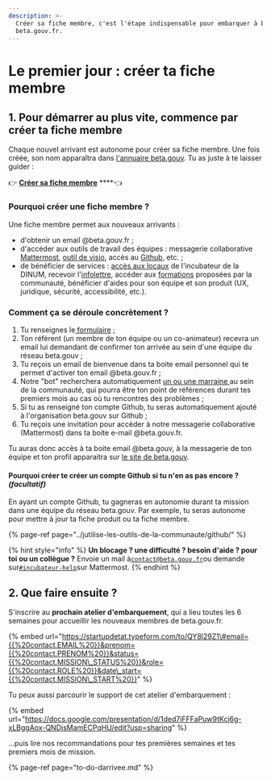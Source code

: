 ```yaml
---
description: >-
  Créer sa fiche membre, c'est l'étape indispensable pour embarquer à bord de
  beta.gouv.fr.
---
```


# Le premier jour : créer ta fiche membre

## 1. Pour démarrer au plus vite, commence par créer ta fiche membre

Chaque nouvel arrivant est autonome pour créer sa fiche membre. Une fois créée, son nom apparaîtra dans [l'annuaire beta.gouv](https://beta.gouv.fr/communaute/annuaire). Tu as juste à te laisser guider :

👉 [**Créer sa fiche membre**](https://secretariat.incubateur.net/onboarding) ****👈

### Pourquoi créer une fiche membre ?

Une fiche membre permet aux nouveaux arrivants :

* d'obtenir un email @beta.gouv.fr ;
* d'accéder aux outils de travail des équipes : messagerie collaborative [Mattermost](../jutilise-les-outils-de-la-communaute/mattermost/),  [outil de visio](../jutilise-les-outils-de-la-communaute/faire-une-visio/), accès au [Github](../jutilise-les-outils-de-la-communaute/github/), etc. ; 
* de bénéficier de services : [accès aux locaux](../../decouvrir-les-guides-des-autres-incubateurs/incubateur-de-la-dinum/locaux/badge-pour-travailler-a-segur.md) de l'incubateur de la DINUM, recevoir l'[infolettre](), accéder aux [formations](../se-former/) proposées par la communauté, bénéficier d'aides pour son équipe et son produit \(UX, juridique, sécurité, accessibilité, etc.\).

### Comment ça se déroule concrètement ?

1. Tu renseignes le[ formulaire](https://secretariat.incubateur.net/onboarding) ;
2. Ton référent \(un membre de ton équipe ou un co-animateur\) recevra un email lui demandant de confirmer ton arrivée au sein d'une équipe du réseau beta.gouv ;
3. Tu reçois un email de bienvenue dans ta boite email personnel qui te permet d'activer ton email @beta.gouv.fr ;
4. Notre "bot" recherchera automatiquement [un ou une marraine ](../actions-transverses/marrainage/)au sein de la communauté, qui pourra être ton point de références durant tes premiers mois au cas où tu rencontres des problèmes ;
5. Si tu as renseigné ton compte Github, tu seras automatiquement ajouté à l'organisation beta.gouv sur Github ;
6. Tu reçois une invitation pour accéder à notre messagerie collaborative \(Mattermost\) dans ta boite e-mail @beta.gouv.fr. 

Tu auras donc accès à ta boite email @beta.gouv, à la messagerie de ton équipe et ton profil apparaitra sur [le site de beta.gouv](https://beta.gouv.fr/communaute/).

#### Pourquoi créer te créer un compte Github si tu n'en as pas encore ? _**\(facultatif\)**_

En ayant un compte Github, tu gagneras en autonomie durant ta mission dans une équipe du réseau beta.gouv. Par exemple, tu seras autonome pour mettre à jour ta fiche produit ou ta fiche membre. 

{% page-ref page="../jutilise-les-outils-de-la-communaute/github/" %}

{% hint style="info" %}
**Un blocage ? une difficulté ? besoin d'aide ? pour toi ou un collègue ?** Envoie un mail à[`contact@beta.gouv.fr`](mailto:contact@beta.gouv.Fr)ou demande sur[`#incubateur-help`](https://mattermost.incubateur.net/betagouv/channels/incubateur-help)sur Mattermost. 
{% endhint %}

## 2. Que faire ensuite ?

S'inscrire au **prochain atelier d'embarquement**, qui a lieu toutes les 6 semaines pour accueillir les nouveaux membres de beta.gouv.fr. 

{% embed url="https://startupdetat.typeform.com/to/QY8l29Z1\#email={{%20contact.EMAIL%20}}&prenom={{%20contact.PRENOM%20}}&status={{%20contact.MISSION\_STATUS%20}}&role={{%20contact.ROLE%20}}&date\_start={{%20contact.MISSION\_START%20}}" %}

Tu peux aussi parcourir le support de cet atelier d'embarquement : 

{% embed url="https://docs.google.com/presentation/d/1ded7iFFFaPuw9tKcj6g-xLBggAox-QNDjsMamECPqHU/edit?usp=sharing" %}

...puis lire nos recommandations pour tes premières semaines et tes premiers mois de mission.

{% page-ref page="to-do-darrivee.md" %}

